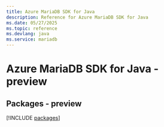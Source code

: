 ```yaml
---
title: Azure MariaDB SDK for Java
description: Reference for Azure MariaDB SDK for Java
ms.date: 05/27/2025
ms.topic: reference
ms.devlang: java
ms.service: mariadb
---
```

# Azure MariaDB SDK for Java - preview
## Packages - preview
[!INCLUDE [packages](mariadb-index.md)]